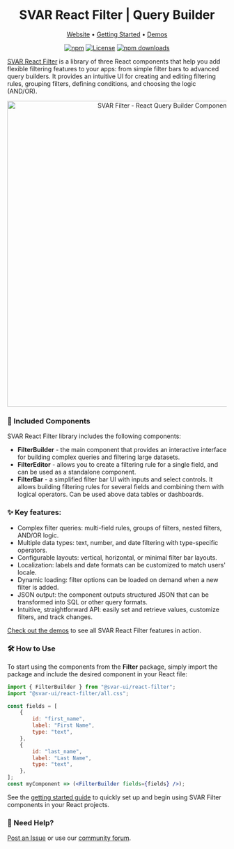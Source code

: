 <div align="center">

# SVAR React Filter | Query Builder

</div>

<div align="center">

[Website](https://svar.dev/react/filter/) • [Getting Started](https://docs.svar.dev/react/filter/getting_started/) • [Demos](https://docs.svar.dev/react/filter/samples/)

</div>

<div align="center">

[![npm](https://img.shields.io/npm/v/@svar-ui/react-filter.svg)](https://www.npmjs.com/package/@svar-ui/react-filter)
[![License](https://img.shields.io/github/license/svar-widgets/react-filter)](https://github.com/svar-widgets/react-filter/blob/main/license.txt)
[![npm downloads](https://img.shields.io/npm/dm/@svar-ui/react-filter.svg)](https://www.npmjs.com/package/@svar-ui/react-filter)

</div>

[SVAR React Filter](https://svar.dev/react/filter/) is a library of three React components that help you add flexible filtering features to your apps: from simple filter bars to advanced query builders. It provides an intuitive UI for creating and editing filtering rules, grouping filters, defining conditions, and choosing the logic (AND/OR).

<div align="center">
	
<img src="https://svar.dev/images/github/github_filter.png" alt="SVAR Filter - React Query Builder Component" style="width: 700px;">

</div>

### :jigsaw: Included Components

SVAR React Filter library includes the following components:

-   **FilterBuilder** - the main component that provides an interactive interface for building complex queries and filtering large datasets.
-   **FilterEditor** - allows you to create a filtering rule for a single field, and can be used as a standalone component.
-   **FilterBar** - a simplified filter bar UI with inputs and select controls. It allows building filtering rules for several fields and combining them with logical operators. Can be used above data tables or dashboards.

### :sparkles: Key features:

-   Complex filter queries: multi-field rules, groups of filters, nested filters, AND/OR logic.
-   Multiple data types: text, number, and date filtering with type-specific operators.
-   Configurable layouts: vertical, horizontal, or minimal filter bar layouts.
-   Localization: labels and date formats can be customized to match users' locale.
-   Dynamic loading: filter options can be loaded on demand when a new filter is added.
-   JSON output: the component outputs structured JSON that can be transformed into SQL or other query formats.
-   Intuitive, straightforward API: easily set and retrieve values, customize filters, and track changes.

[Check out the demos](https://docs.svar.dev/react/filter/samples/) to see all SVAR React Filter features in action.


### :hammer_and_wrench: How to Use

To start using the components from the **Filter** package, simply import the package and include the desired component in your React file:

```jsx
import { FilterBuilder } from "@svar-ui/react-filter";
import "@svar-ui/react-filter/all.css";

const fields = [
    {
        id: "first_name",
        label: "First Name",
        type: "text",
    },
    {
        id: "last_name",
        label: "Last Name",
        type: "text",
    },
];
const myComponent => (<FilterBuilder fields={fields} />);
```

See the [getting started guide](https://docs.svar.dev/react/filter/getting_started/) to quickly set up and begin using SVAR Filter components in your React projects.

### :speech_balloon: Need Help?

[Post an Issue](https://github.com/svar-widgets/react-filter/issues/) or use our [community forum](https://forum.svar.dev).
